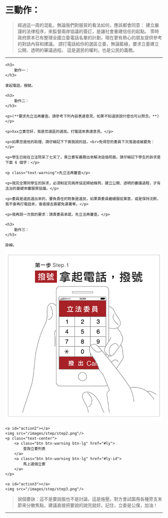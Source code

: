 <a id="teach"></a>
# 三動作：

> 經過這一周的混亂，無論我們對服貿的看法如何，應該都會同意：
> 建立嚴謹的法律程序，來監督兩岸協議的簽訂，是讓社會重建信任的起點。
> 零時政府原本已有整理全國立委電話名單的計劃，現在更有熱心的朋友提供參考的對話內容和建議。
> 請打電話給你的選區立委，無論藍綠，要求立委建立公開、透明的審議過程。
> 這是選民的權利，也是公民的義務。

----

<div id="text-instruction">

	<h3> 
		動作一：
	</h3>

	拿起電話，撥號。

	<h3>
		動作二：
	</h3>

	<p>(**要求先立法再審查。請參考下列內容表達意見，如果不知道該說什麼也可以照念。**)</p>

	<p>Xxx立委您好，我是您選區的選民。打電話來表達意見。</p>

	<p>如果您是他的助理，請仔細記下下面我說的話，<br>免得您的委員下次落選或被罷免：</p>

	<p>學生已經在立法院呆了七天了，貴立委有義務出來解決這個局面。請仔細記下學生的訴求是下面 6 個字：</p>

	<p class="text-warning">先立法再審查</p>
	 
	<p>我完全贊同學生的訴求，必須制定完兩岸協定締結條例，建立公開、透明的審議過程，才有法治的基礎來審服貿協議。</p>
	 
	<p>委員是選民選出來的，要負責任的對象是選民，如果貴委員繼續服從黨意，或是保持沈默，我不會再打電話來，會直接去簽罷免連署單。</p>
	 
	<p>我再說一次我的要求：請貴委員承諾，先立法再審查。</p>
	 
	<h3>
		動作三：
	</h3>

	掛線。
</div>

<div id="img-instruction">
	<a id="action1"></a>
	<img src="/images/step/step1.png"/>
	 
	<a id="action2"></a>
	<img src="/images/step/step2.png"/>
	<p class="text-center">
		<a class="btn btn-warning btn-lg" href="#ly">
			查詢立委列表
		</a>
		<a class="btn btn-warning btn-lg" href="#ly-id">
			馬上選個立委
		</a>
	</p>
	 
	<a id="action3"></a>
	<img src="/images/step/step3.png"/>
</div>

<blockquote class="text-warning">
	說個要訣：這不是要說服也不是討論，這是施壓。對方會試圖用各種旁支末節來分散焦點，建議直接把要說的說完就好。記住，立委是公僕，加油！
</blockquote>

----
